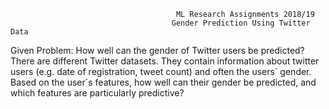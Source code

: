                                          ML Research Assignments 2018/19
                                        Gender Prediction Using Twitter Data
                                        
Given Problem:
How well can the gender of Twitter users be predicted? 
There are different Twitter datasets. They contain information about twitter users (e.g. date of registration, tweet count) and often the users´ gender. Based on the user´s features, how well can their gender be predicted, and which features are particularly predictive?
